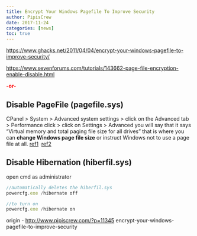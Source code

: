 ```yaml
---
title: Encrypt Your Windows Pagefile To Improve Security
author: PipisCrew
date: 2017-11-24
categories: [news]
toc: true
---
```


https://www.ghacks.net/2011/04/04/encrypt-your-windows-pagefile-to-improve-security/

https://www.sevenforums.com/tutorials/143662-page-file-encryption-enable-disable.html

**<span style="color: #ff0000;">-or-</span>**

## Disable PageFile (pagefile.sys)

CPanel > System > Advanced system settings > click on the Advanced tab > Performance click > click on Settings > Advanced you will say that it says “Virtual memory and total paging file size for all drives” that is where you can **change Windows page file size** or instruct Windows not to use a page file at all. [ref1](https://www.howtogeek.com/95915/heres-why-disabling-the-windows-pagefile-is-pointless/)  [ref2](https://www.tweakhound.com/2011/10/10/the-windows-7-pagefile-and-running-without-one/)

## Disable Hibernation (hiberfil.sys)

open cmd as administrator

```js
//automatically deletes the hiberfil.sys
powercfg.exe /hibernate off

//to turn on
powercfg.exe /hibernate on
```

origin - http://www.pipiscrew.com/?p=11345 encrypt-your-windows-pagefile-to-improve-security